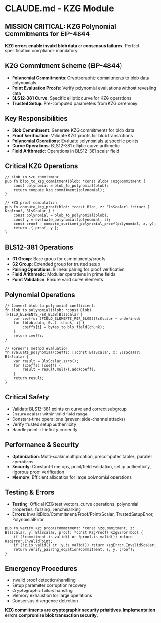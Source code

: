# CLAUDE.md - KZG Module

## MISSION CRITICAL: KZG Polynomial Commitments for EIP-4844
**KZG errors enable invalid blob data or consensus failures.** Perfect specification compliance mandatory.

## KZG Commitment Scheme (EIP-4844)
- **Polynomial Commitments**: Cryptographic commitments to blob data polynomials
- **Point Evaluation Proofs**: Verify polynomial evaluations without revealing data
- **BLS12-381 Curve**: Specific elliptic curve for KZG operations
- **Trusted Setup**: Pre-computed parameters from KZG ceremony

## Key Responsibilities
- **Blob Commitment**: Generate KZG commitments for blob data
- **Proof Verification**: Validate KZG proofs for blob transactions
- **Polynomial Operations**: Evaluate polynomials at specific points
- **Curve Operations**: BLS12-381 elliptic curve arithmetic
- **Field Arithmetic**: Operations in BLS12-381 scalar field

## Critical KZG Operations
```zig
// Blob to KZG commitment
pub fn blob_to_kzg_commitment(blob: *const Blob) !KzgCommitment {
    const polynomial = blob_to_polynomial(blob);
    return compute_kzg_commitment(polynomial);
}

// KZG proof computation
pub fn compute_kzg_proof(blob: *const Blob, z: BlsScalar) !struct { KzgProof, BlsScalar } {
    const polynomial = blob_to_polynomial(blob);
    const y = evaluate_polynomial(polynomial, z);
    const proof = compute_quotient_polynomial_proof(polynomial, z, y);
    return .{ proof, y };
}
```

## BLS12-381 Operations
- **G1 Group**: Base group for commitments/proofs
- **G2 Group**: Extended group for trusted setup
- **Pairing Operations**: Bilinear pairing for proof verification
- **Field Arithmetic**: Modular operations in prime fields
- **Point Validation**: Ensure valid curve elements

## Polynomial Operations
```zig
// Convert blob to polynomial coefficients
fn blob_to_polynomial(blob: *const Blob) [FIELD_ELEMENTS_PER_BLOB]BlsScalar {
    var coeffs: [FIELD_ELEMENTS_PER_BLOB]BlsScalar = undefined;
    for (blob.data, 0..) |chunk, i| {
        coeffs[i] = bytes_to_bls_field(chunk);
    }
    return coeffs;
}

// Horner's method evaluation
fn evaluate_polynomial(coeffs: []const BlsScalar, x: BlsScalar) BlsScalar {
    var result = BlsScalar.zero();
    for (coeffs) |coeff| {
        result = result.mul(x).add(coeff);
    }
    return result;
}
```

## Critical Safety
- Validate BLS12-381 points on curve and correct subgroup
- Ensure scalars within valid field range
- Constant-time operations (prevent side-channel attacks)
- Verify trusted setup authenticity
- Handle point-at-infinity correctly

## Performance & Security
- **Optimization**: Multi-scalar multiplication, precomputed tables, parallel operations
- **Security**: Constant-time ops, point/field validation, setup authenticity, rigorous proof verification
- **Memory**: Efficient allocation for large polynomial operations

## Testing & Errors
- **Testing**: Official KZG test vectors, curve operations, polynomial properties, fuzzing, benchmarking
- **Errors**: InvalidBlob/Commitment/Proof/Point/Scalar, TrustedSetupError, PolynomialError

```zig
pub fn verify_kzg_proof(commitment: *const KzgCommitment, z: BlsScalar, y: BlsScalar, proof: *const KzgProof) KzgError!bool {
    if (!commitment.is_valid() or !proof.is_valid()) return KzgError.InvalidPoint;
    if (!z.is_valid() or !y.is_valid()) return KzgError.InvalidScalar;
    return verify_pairing_equation(commitment, z, y, proof);
}
```

## Emergency Procedures
- Invalid proof detection/handling
- Setup parameter corruption recovery
- Cryptographic failure handling
- Memory exhaustion for large operations
- Consensus divergence detection

**KZG commitments are cryptographic security primitives. Implementation errors compromise blob transaction security.**